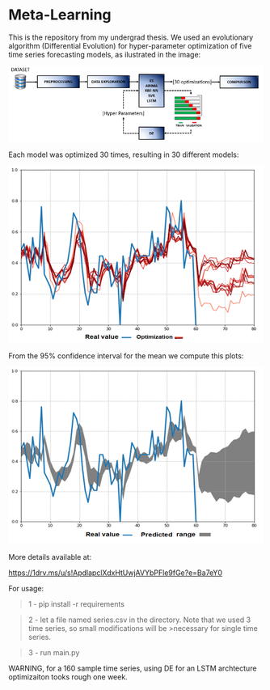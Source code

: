 # Meta-Learning
This is the repository from my undergrad thesis.
We used an evolutionary algorithm (Differential Evolution) for hyper-parameter optimization of five time series forecasting models, as ilustrated in the image:

![alt text](https://github.com/GuintherKovalski/Meta-Learning/blob/master/IMAGES/FRAMEWK.PNG)

Each model was optimized 30 times, resulting in 30 different models:

<img src="https://github.com/GuintherKovalski/Meta-Learning/blob/master/IMAGES/interval.png" width="550" height="350">

From the 95% confidence interval for the mean we compute this plots:

<img src="https://github.com/GuintherKovalski/Meta-Learning/blob/master/IMAGES/optimization.png" width="550" height="350">

More details available at:

https://1drv.ms/u/s!ApdlapclXdxHtUwjAVYbPFle9fGe?e=Ba7eY0

For usage: 

>1 - pip install -r requirements

>2 - let a file named series.csv in the directory. Note that we used 3 time series, so small modifications will be  >necessary for single time series. 

>3 - run main.py

WARNING, for a 160 sample time series, using DE for an LSTM archtecture optimizaiton tooks rough one week. 





